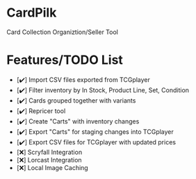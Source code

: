 # CardPilk
 Card Collection Organiztion/Seller Tool

# Features/TODO List

+ [✔️] Import CSV files exported from TCGplayer
+ [✔️] Filter inventory by In Stock, Product Line, Set, Condition
+ [✔️] Cards grouped together with variants
+ [✔️] Repricer tool
+ [✔️] Create "Carts" with inventory changes
+ [✔️] Export "Carts" for staging changes into TCGplayer
+ [✔️] Export CSV files for TCGplayer with updated prices
+ [❌] Scryfall Integration
+ [❌] Lorcast Integration
+ [❌] Local Image Caching